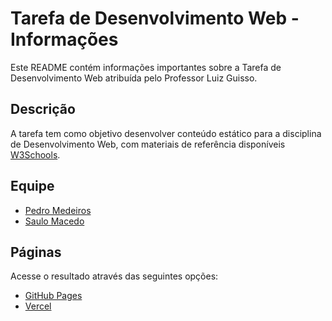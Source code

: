 # Tarefa de Desenvolvimento Web - Informações

Este README contém informações importantes sobre a Tarefa de Desenvolvimento Web atribuída pelo Professor Luiz Guisso.

## Descrição

A tarefa tem como objetivo desenvolver conteúdo estático para a disciplina de Desenvolvimento Web, com materiais de referência disponíveis [W3Schools](https://www.w3schools.com/tags/default.asp).

## Equipe

- [Pedro Medeiros](https://github.com/PedroMedeiros2)
- [Saulo Macedo ](https://github.com/Macedo-SF)



## Páginas 

Acesse o resultado através das seguintes opções:

- [GitHub Pages]( https://pedromedeiros2.github.io/htmlref/src/)
- [Vercel](https://htmlref.vercel.app/)
